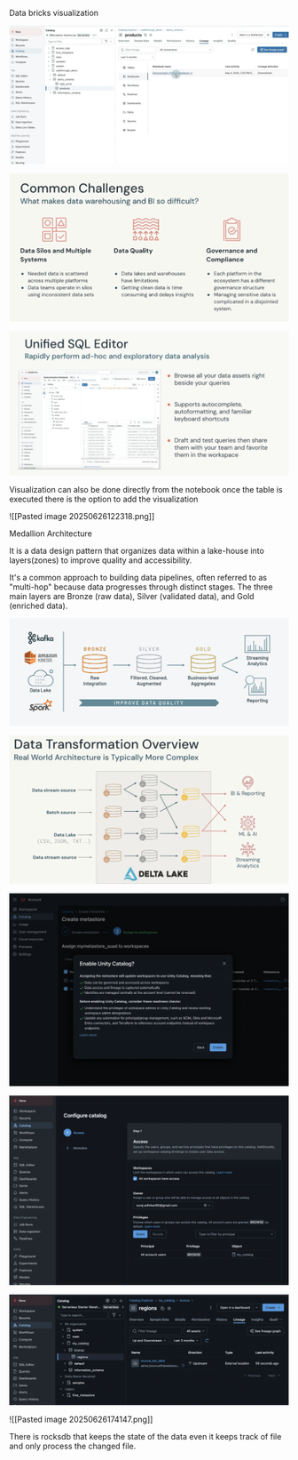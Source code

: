 Data bricks visualization 

![](../Pasted%20image%2020250626113301.png)



![](../Pasted%20image%2020250626115026.png)




![](../Pasted%20image%2020250626120442.png)



Visualization can also be done directly from the notebook once the table is executed there is the option to add the visualization  

![[Pasted image 20250626122318.png]]


Medallion Architecture

It is a data design pattern that organizes data within a lake-house into layers(zones) to improve quality and accessibility.

It's a common approach to building data pipelines, often referred to as "multi-hop" because data progresses through distinct stages. The three main layers are Bronze (raw data), Silver (validated data), and Gold (enriched data).

![](../Pasted%20image%2020250626125120.png)


![](../Pasted%20image%2020250626134329.png)



![](Pasted%20image%2020250626162225.png)


![](../Pasted%20image%2020250626163025.png)


![](../Pasted%20image%2020250626172451.png)

![[Pasted image 20250626174147.png]]

There is rocksdb that keeps the state of the data even it keeps track of file and only process the changed file.